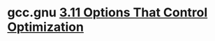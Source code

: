 # gcc.gnu [3.11 Options That Control Optimization](https://gcc.gnu.org/onlinedocs/gcc-10.3.0/gcc/Optimize-Options.html)
